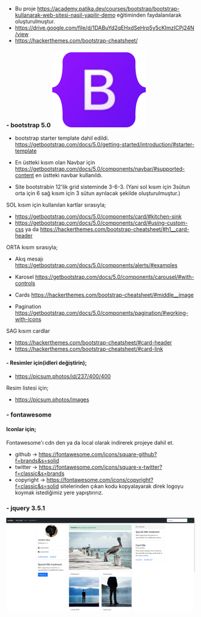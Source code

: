 
- Bu proje https://academy.patika.dev/courses/bootstrap/bootstrap-kullanarak-web-sitesi-nasil-yapilir-demo
eğitiminden faydalanılarak oluşturulmuştur. 
- https://drive.google.com/file/d/1DABuYd2qEHxdSeHrp5y5cKImzICPj24N/view
- https://hackerthemes.com/bootstrap-cheatsheet/

### - bootstrap 5.0 ![logo bootstrap](figures/bootstrap-logo.svg)

- bootstrap starter template dahil edildi. https://getbootstrap.com/docs/5.0/getting-started/introduction/#starter-template
- En üstteki kısım olan Navbar için 
https://getbootstrap.com/docs/5.0/components/navbar/#supported-content en üstteki navbar kullanıldı.

- Site bootstrabin 12'lik grid sisteminde 3-6-3. (Yani sol kısım için 3sütun orta için 6 sağ kısım için 3 sütun ayrılacak şekilde oluşturulmuştur.)

SOL kısım için kullanılan kartlar sırasıyla;
- https://getbootstrap.com/docs/5.0/components/card/#kitchen-sink
- https://getbootstrap.com/docs/5.0/components/card/#using-custom-css  ya da https://hackerthemes.com/bootstrap-cheatsheet/#h1__card-header

ORTA kısım sırasıyla;
- Akış mesajı
https://getbootstrap.com/docs/5.0/components/alerts/#examples

- Karosel
https://getbootstrap.com/docs/5.0/components/carousel/#with-controls

- Cards
https://hackerthemes.com/bootstrap-cheatsheet/#middle__image

- Pagination
https://getbootstrap.com/docs/5.0/components/pagination/#working-with-icons

SAG kısım cardlar
- https://hackerthemes.com/bootstrap-cheatsheet/#card-header
- https://hackerthemes.com/bootstrap-cheatsheet/#card-link

#### - Resimler için(idleri değiştirin);
- https://picsum.photos/id/237/400/400

Resim listesi için;
- https://picsum.photos/images


### - fontawesome
#### Iconlar için;
Fontawesome'ı cdn den ya da local olarak indirerek projeye dahil et.
- github -> https://fontawesome.com/icons/square-github?f=brands&s=solid
- twitter -> https://fontawesome.com/icons/square-x-twitter?f=classic&s=brands
- copyright -> https://fontawesome.com/icons/copyright?f=classic&s=solid
sitelerinden çıkan kodu kopyalayarak direk logoyu koymak istediğimiz yere yapıştırırız.


### - jquery 3.5.1
![bootsrap-demo-2-site](figures\bootstrap-demo-2-site.png)